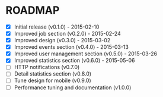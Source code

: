 # ROADMAP
- [x] Initial release (v0.1.0) - 2015-02-10
- [x] Improved job section (v0.2.0) - 2015-02-24
- [x] Improved design (v0.3.0) - 2015-03-02
- [x] Improved events section (v0.4.0) - 2015-03-13
- [x] Improved user management section (v0.5.0) - 2015-03-26
- [x] Improved statistics section (v0.6.0) - 2015-05-06
- [ ] HTTP notifications (v0.7.0)
- [ ] Detail statistics section (v0.8.0)
- [ ] Tune design for mobile (v0.9.0)
- [ ] Performance tuning and documentation (v1.0.0)
